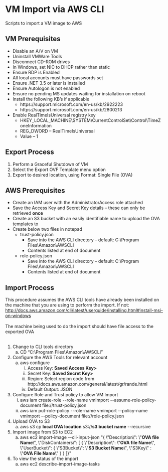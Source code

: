# VM Import via AWS CLI
Scripts to import a VM image to AWS

<h2>VM Prerequisites</h2>

<ul>
<li> Disable an A/V on VM </li>
<li> Uninstall VMWare Tools </li>
<li> Disconnect CD-ROM drives </li>
<li> In Windows, set NIC to DHCP rather than static </li>
<li> Ensure RDP is Enabled </li>
<li> All local accounts must have passwords set </li>
<li> Ensure .NET 3.5 or later is installed </li>
<li> Ensure Autologon is not enabled </li>
<li> Ensure no pending MS updates waiting for installation on reboot </li>
<li> Install the following KB’s if applicable
  <ul>
    <li> https://support.microsoft.com/en-us/kb/2922223 </li>
    <li> https://support.microsoft.com/en-us/kb/2800213 </li>
  </ul>
</li>
<li> Enable RealTimeIsUniversal registry key
  <ul> 
    <li> HKEY_LOCAL_MACHINE\SYSTEM\CurrentControlSet\Control\TimeZoneInformation </li>
    <li> REG_DWORD – RealTimeIsUniversal </li>
    <li> Value – 1 </li>
</li>
</ul>
</ul>

<h2>Export Process</h2>
<ol>
  <li> Perform a Graceful Shutdown of VM </li>
  <li> Select the Export OVF Template menu option </li>
  <li> Export to desired location, using Format: Single File (OVA) </li>
</ol>

<h2>AWS Prerequisites</h2>
<ul>
<li> Create an IAM user with the AdministratorAccess role attached </li>
<li> Save the Access Key and Secret Key details – these can only be retrieved <b>once</b> </li>
<li> Create an S3 bucket with an easily identifiable name to upload the OVA templates to </li>
<li> Create below two files in notepad 
  <ul>
    <li> trust-policy.json
      <ul>
        <li> Save into the AWS CLI directory – default: C:\Program Files\Amazon\AWSCLI </li>
        <li> Contents listed at end of document </li>
      </ul>
    </li>
    <li> role-policy.json
      <ul>
        <li> Save into the AWS CLI directory – default: C:\Program Files\Amazon\AWSCLI </li>
        <li> Contents listed at end of document </li>
      </ul>
    </li>
  </ul>
</li>
</ul>

<h2>Import Process</h2>
This procedure assumes the AWS CLI tools have already been installed on the machine that you are using to perform the import. If not:  <a href>http://docs.aws.amazon.com/cli/latest/userguide/installing.html#install-msi-on-windows</a> </br></br>
The machine being used to do the import should have file access to the exported OVA</br></br>
<ol>

<li> Change to CLI tools directory 
  <ol type="a">
    <li> CD “C:\Program Files\Amazon\AWSCLI” </li>
  </ol>
</li>

<li> Configure the AWS Tools for relevant account 
  <ol type="a">
    <li> aws configure 
      <ol type="i">
        <li> Access Key: <b>Saved Access Key></b> </li>
        <li> Secret Key: <b>Saved Secret Key></b> </li>
        <li> Region: Select region code from http://docs.aws.amazon.com/general/latest/gr/rande.html </li>
        <li> Default Output: JSON </li>
      </ol>
    </li>
  </ol>
</li>

<li> Configure Role and Trust policy to allow VM Import 
  <ol type="i">
    <li> aws iam create-role --role-name vmimport --assume-role-policy-document file://trust-policy.json </li>
    <li> aws iam put-role-policy --role-name vmimport --policy-name vmimport --policy-document file://role-policy.json </li>
  </ol>
</li>

<li> Upload OVA to S3 
  <ol type="a">
    <li> aws s3 cp <b>local OVA location</b> s3://<b>s3 bucket name</b> --recursive </li>
  </ol>
</li>

<li> Import image from S3 to EC2
  <ol type="a">
    <li> aws ec2 import-image --cli-input-json "{  \"Description\": \"<b>OVA file Name</b>\", \"DiskContainers\": [ { \"Description\": \"<b>OVA file Name</b>\", \"UserBucket\": { \"S3Bucket\": \"<b>S3 Bucket Name</b>\", \"S3Key\" : \"<b>OVA File Name</b>\" } } ]}" </li>
  </ol>
</li>

<li> To view the status of the import
  <ol type="a">
    <li> aws ec2 describe-import-image-tasks </li>
  </ol>
</li>

</ol>

